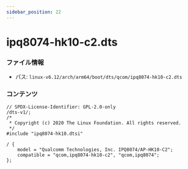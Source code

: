 ```yaml
---
sidebar_position: 22
---
```

# ipq8074-hk10-c2.dts

### ファイル情報

- パス: `linux-v6.12/arch/arm64/boot/dts/qcom/ipq8074-hk10-c2.dts`

### コンテンツ

```dts
// SPDX-License-Identifier: GPL-2.0-only
/dts-v1/;
/*
 * Copyright (c) 2020 The Linux Foundation. All rights reserved.
 */
#include "ipq8074-hk10.dtsi"

/ {
	model = "Qualcomm Technologies, Inc. IPQ8074/AP-HK10-C2";
	compatible = "qcom,ipq8074-hk10-c2", "qcom,ipq8074";
};

```
